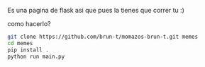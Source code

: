 Es una pagina de flask asi que pues la tienes que correr tu :)

como hacerlo?

```sh
git clone https://github.com/brun-t/momazos-brun-t.git memes
cd memes
pip install .
python run main.py
```
